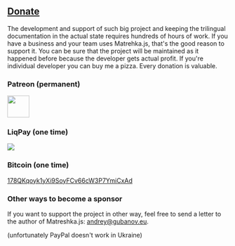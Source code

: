 ## [Donate](#!donate)

The development and support of such big project and keeping the trilingual documentation in the actual state requires hundreds of hours of work. If you have a business and your team uses Matrehka.js, that's the good reason to support it. You can be sure that the project will be maintained as it happened before because the developer gets actual profit. If you're individual developer you can buy me a pizza. Every donation is valuable.

### Patreon (permanent)

<a href="https://www.patreon.com/finom" target="_blank" class="no-arrow">
    <img src="img/patreon-medium-button.png" height="50">
</a>

### LiqPay (one time)

<a href="https://www.liqpay.com/api/3/checkout?data=eyJ2ZXJzaW9uIjozLCJhY3Rpb24iOiJwYXlkb25hdGUiLCJwdWJsaWNfa2V5IjoiaTE1MzAxOTQ4NjA2IiwiYW1vdW50IjoiNTAiLCJjdXJyZW5jeSI6IlVTRCIsImRlc2NyaXB0aW9uIjoiRG9uYXRlIiwidHlwZSI6ImRvbmF0ZSIsImxhbmd1YWdlIjoiZW4ifQ%3D%3D&signature=agFJUtejYGKXJGvcDB6BgNgz6eA%3D" target="_blank"><img src="img/liqpay-donate-button.png"></a>


### Bitcoin (one time)
<a href="bitcoin:178QKqoyk1yXi9SoyFCv66cW3P7YmiCxAd">178QKqoyk1yXi9SoyFCv66cW3P7YmiCxAd</a>

### Other ways to become a sponsor
If you want to support the project in other way, feel free to send a letter to the author of Matreshka.js: [andrey@gubanov.eu](mailto:andrey@gubanov.eu).

(unfortunately PayPal doesn't work in Ukraine)
